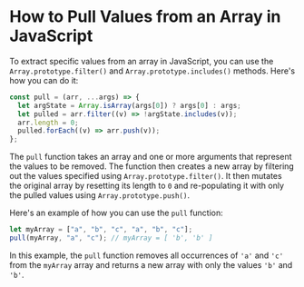# How to Pull Values from an Array in JavaScript

To extract specific values from an array in JavaScript, you can use the `Array.prototype.filter()` and `Array.prototype.includes()` methods. Here's how you can do it:

```js
const pull = (arr, ...args) => {
  let argState = Array.isArray(args[0]) ? args[0] : args;
  let pulled = arr.filter((v) => !argState.includes(v));
  arr.length = 0;
  pulled.forEach((v) => arr.push(v));
};
```

The `pull` function takes an array and one or more arguments that represent the values to be removed. The function then creates a new array by filtering out the values specified using `Array.prototype.filter()`. It then mutates the original array by resetting its length to `0` and re-populating it with only the pulled values using `Array.prototype.push()`.

Here's an example of how you can use the `pull` function:

```js
let myArray = ["a", "b", "c", "a", "b", "c"];
pull(myArray, "a", "c"); // myArray = [ 'b', 'b' ]
```

In this example, the `pull` function removes all occurrences of `'a'` and `'c'` from the `myArray` array and returns a new array with only the values `'b'` and `'b'`.
